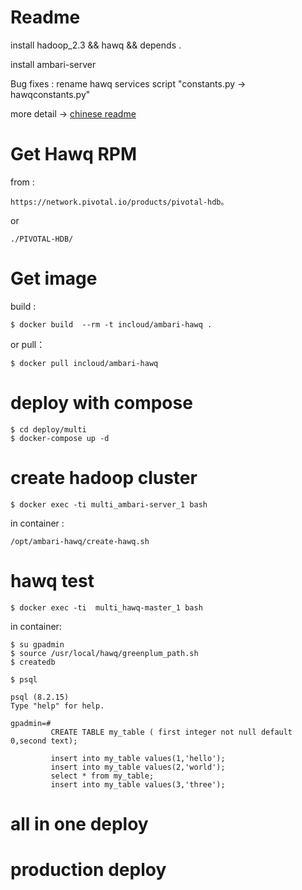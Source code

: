 # Readme
install hadoop_2.3 && hawq && depends .

install ambari-server

Bug fixes : rename hawq services script "constants.py -> hawqconstants.py"

more detail -> [chinese readme]

# Get Hawq RPM
from :

    https://network.pivotal.io/products/pivotal-hdb。

or

    ./PIVOTAL-HDB/

# Get image
build :

    $ docker build  --rm -t incloud/ambari-hawq .
or pull：

    $ docker pull incloud/ambari-hawq

# deploy with compose

    $ cd deploy/multi
    $ docker-compose up -d


# create hadoop cluster

    $ docker exec -ti multi_ambari-server_1 bash
in container :

    /opt/ambari-hawq/create-hawq.sh
# hawq test

    $ docker exec -ti  multi_hawq-master_1 bash
in container:

    $ su gpadmin
    $ source /usr/local/hawq/greenplum_path.sh
    $ createdb

    $ psql

    psql (8.2.15)
    Type "help" for help.

    gpadmin=#
             CREATE TABLE my_table ( first integer not null default 0,second text);

             insert into my_table values(1,'hello');
             insert into my_table values(2,'world');
             select * from my_table;
             insert into my_table values(3,'three');


# all in one deploy


# production deploy

 [chinese readme]: /readme_cn.md